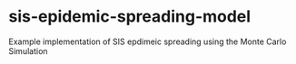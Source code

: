 # sis-epidemic-spreading-model
Example implementation of SIS epdimeic spreading using the Monte Carlo Simulation

